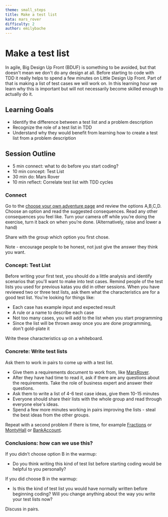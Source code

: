 ```yaml
---
theme: small_steps
title: Make a test list
kata: mars_rover
difficulty: 2
author: emilybache
---
```


# Make a test list

In agile, Big Design Up Front (BDUF) is something to be avoided, but that doesn't mean we don't do any design at all. Before starting to code with TDD it really helps to spend a few minutes on Little Design Up Front. Part of that is  making a list of test cases we will work on. In this learning hour we learn why this is important but will not necessarily become skilled enough to actually do it.

## Learning Goals

* Identify the difference between a test list and a problem description
* Recognize the role of a test list in TDD
* Understand why they would benefit from learning how to create a test list from a problem description

## Session Outline
 
* 5 min connect: what to do before you start coding?
* 10 min concept: Test List
* 30 min do: Mars Rover
* 10 min reflect: Correlate test list with TDD cycles

### Connect
Go to the [choose your own adventure page](/exercises/warm_up_questions/tdd_overview_what_would_you_do.html) and review the options A,B,C,D.
Choose an option and read the suggested consequences. Read any other consequences you feel like. Turn your camera off while you’re doing the exercise, turn it back on when you’re done. (Alternatively, raise and lower a hand)

Share with the group which option you first chose.

Note - encourage people to be honest, not just give the answer they think you want.

### Concept: Test List
Before writing your first test, you should do a little analysis and identify scenarios that you'll want to make into test cases. Remind people of the test lists you used for previous katas you did in other sessions. When you have reviewed two or three test lists, ask them what the characteristics are for a good test list. You're looking for things like:

- Each case has example input and expected result
- A rule or a name to describe each case
- Not too many cases, you will add to the list when you start programming
- Since the list will be thrown away once you are done programming, don't gold-plate it

Write these characteristics up on a whiteboard. 

### Concrete: Write test lists
Ask them to work in pairs to come up with a test list. 

- Give them a requirements document to work from, like [MarsRover](/kata_descriptions/mars_rover.html).
- After they have had time to read it, ask if there are any questions about the requirements. Take the role of business expert and answer their questions.
- Ask them to write a list of 4-6 test case ideas, give them 10-15 minutes
- Everyone should share their lists with the whole group and read through everyone else's ideas.
- Spend a few more minutes working in pairs improving the lists - steal the best ideas from the other groups.

Repeat with a second problem if there is time, for example [Fractions](/kata_descriptions/fractions.html) or [MontyHall](/kata_descriptions/monty_hall.html) or [BankAccount](/kata_descriptions/bank_account.html).

### Conclusions: how can we use this?
If you didn’t choose option B in the warmup:
* Do you think writing this kind of test list before starting coding would be helpful to you personally?

If you did choose B in the warmup:
* Is this the kind of test list you would have normally written before beginning coding? Will you change anything about the way you write your test lists now?

Discuss in pairs.


